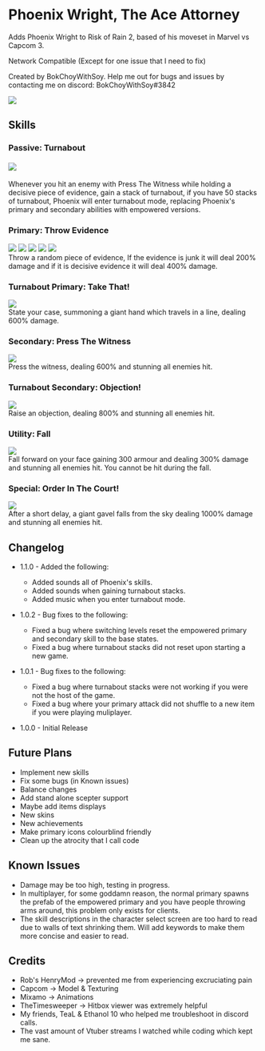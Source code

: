 # Phoenix Wright, The Ace Attorney

Adds Phoenix Wright to Risk of Rain 2, based of his moveset in Marvel vs Capcom 3.

Network Compatible (Except for one issue that I need to fix)

Created by BokChoyWithSoy. Help me out for bugs and issues by contacting me on discord: BokChoyWithSoy#3842

<img src="https://cdn.discordapp.com/attachments/399901440023330816/927506880002129970/Phoenix_Lobby.png">
  
## Skills

### Passive: Turnabout
#### <img src="https://cdn.discordapp.com/attachments/399901440023330816/927507829273817088/texBuffIcon.png">
Whenever you hit an enemy with Press The Witness while holding a decisive piece of evidence, gain a stack of turnabout, if you have 50 stacks of turnabout, Phoenix will enter turnabout mode, replacing Phoenix's primary and secondary abilities with empowered versions.

### Primary: Throw Evidence
<img src="https://cdn.discordapp.com/attachments/399901440023330816/927507210026745956/texServbotIcon.png">
<img src="https://cdn.discordapp.com/attachments/399901440023330816/927507210563645500/texBottleIcon.png">
<img src="https://cdn.discordapp.com/attachments/399901440023330816/927507746725715988/texVaseIcon.png">
<img src="https://cdn.discordapp.com/attachments/399901440023330816/927507211012411392/texKnifeIcon.png">
<img src="https://cdn.discordapp.com/attachments/399901440023330816/927507209640882176/texPhoneIcon.png"><br>
Throw a random piece of evidence, If the evidence is junk it will deal 200% damage and if it is decisive evidence it will deal 400% damage.

### Turnabout Primary: Take That!
<img src="https://cdn.discordapp.com/attachments/399901440023330816/927509050730614815/texPrimaryUpgrade.png"><br>
State your case, summoning a giant hand which travels in a line, dealing 600% damage.

### Secondary: Press The Witness
<img src="https://cdn.discordapp.com/attachments/399901440023330816/927509762449498112/texPressIcon.png"><br>
Press the witness, dealing 600% and stunning all enemies hit.

### Turnabout Secondary: Objection!
<img src="https://cdn.discordapp.com/attachments/399901440023330816/927510244827996180/texSecondaryUpgradeIcon.png"><br>
Raise an objection, dealing 800% and stunning all enemies hit.

### Utility: Fall
<img src="https://cdn.discordapp.com/attachments/399901440023330816/927510540060880996/texTripIcon.png"><br>
Fall forward on your face gaining 300 armour and dealing 300% damage and stunning all enemies hit. You cannot be hit during the fall.

### Special: Order In The Court!
<img src="https://cdn.discordapp.com/attachments/399901440023330816/927511214836314142/texGavelIcon.png"><br>
After a short delay, a giant gavel falls from the sky dealing 1000% damage and stunning all enemies hit.

## Changelog
- 1.1.0 - Added the following:
	- Added sounds all of Phoenix's skills.
	- Added sounds when gaining turnabout stacks.
	- Added music when you enter turnabout mode.

- 1.0.2 - Bug fixes to the following:
	- Fixed a bug where switching levels reset the empowered primary and secondary skill to the base states.
	- Fixed a bug where turnabout stacks did not reset upon starting a new game.

- 1.0.1 - Bug fixes to the following:
	- Fixed a bug where turnabout stacks were not working if you were not the host of the game.
	- Fixed a bug where your primary attack did not shuffle to a new item if you were playing muliplayer.

- 1.0.0 - Initial Release
 
## Future Plans
- Implement new skills
- Fix some bugs (in Known issues)
- Balance changes
- Add stand alone scepter support
- Maybe add items displays
- New skins
- New achievements
- Make primary icons colourblind friendly
- Clean up the atrocity that I call code

## Known Issues
- Damage may be too high, testing in progress.
- In multiplayer, for some goddamn reason, the normal primary spawns the prefab of the empowered primary and you have people throwing arms around, this problem only exists for clients.
- The skill descriptions in the character select screen are too hard to read due to walls of text shrinking them. Will add keywords to make them more concise and easier to read.

## Credits
- Rob's HenryMod -> prevented me from experiencing excruciating pain
- Capcom -> Model & Texturing
- Mixamo -> Animations
- TheTimesweeper -> Hitbox viewer was extremely helpful
- My friends, TeaL & Ethanol 10 who helped me troubleshoot in discord calls.
- The vast amount of Vtuber streams I watched while coding which kept me sane.
